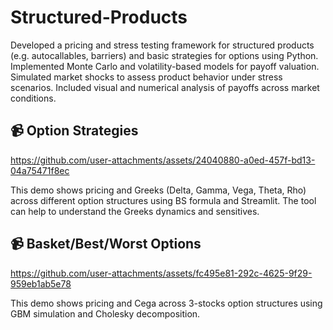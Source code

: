# Structured-Products
Developed a pricing and stress testing framework for structured products (e.g. autocallables, barriers) and basic strategies for options using Python. Implemented Monte Carlo and volatility-based models for payoff valuation. Simulated market shocks to assess product behavior under stress scenarios. Included visual and numerical analysis of payoffs across market conditions.

## 📹 Option Strategies

https://github.com/user-attachments/assets/24040880-a0ed-457f-bd13-04a75471f8ec

This demo shows pricing and Greeks (Delta, Gamma, Vega, Theta, Rho) across different option structures using BS formula and Streamlit. The tool can help to understand the Greeks dynamics and sensitives. 

## 📹 Basket/Best/Worst Options
https://github.com/user-attachments/assets/fc495e81-292c-4625-9f29-959eb1ab5e78

This demo shows pricing and Cega across 3-stocks option structures using GBM simulation and Cholesky decomposition.
